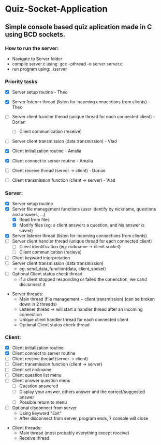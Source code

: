 # Quiz-Socket-Application
## Simple console based quiz aplication made in C using BCD sockets.

### How to run the server:
- Navigate to Server folder
- compile server.c using: gcc -pthread -o server server.c
- run program using: ./server

### Priority tasks

- [X] Server setup routine - Theo
- [X] Server listener thread (listen for incoming connections from clients) - Theo
- [ ] Server client handler thread (unique thread for each connected client) - Dorian
	- [ ] Client communication (receive)
- [ ] Server client transmission (data transmission) - Vlad


- [X] Client initialization routine - Amalia
- [X] Client connect to server routine - Amalia
- [ ] Client receive thread (server -> client) - Dorian
- [ ] Client transmission function (client -> server) - Vlad



### Server:
- [X] Server setup routine
- [X] Server file management functions (user identify by nickname, questions and answers, ...)
	- [X] Read from files
	- [X] Modify files (eg: a client answers a question, and his answer is saved)
- [X] Server listener thread (listen for incoming connections from clients)
- [ ] Server client handler thread (unique thread for each connected client)
	- [ ] Client identification (eg: nickname -> client socket)
	- [ ] Client communication (recieve)
- [ ] Client keyword interpretation
- [ ] Server client transmission (data transmission)
	- eg: send_data_function(data, client_socket)
- [ ] Optional Client status check thread
	- if a client stopped responding or failed the conenction, we cand disconnect it

- Server threads: 
	- Main thread (file management + client transmission) (can be broken down in 2 threads)
	- Listener thread -> will start a handler thread after an incoming connection
	- Unique client handler thread for each connected client
	- Optional Client status check thread

### Client:
- [X] Client initialization routine
- [X] Client connect to server routine
- [ ] Client receive thread (server -> client)
- [ ] Client transmission function (client -> server)
- [ ] Client set nickname
- [ ] Client question list menu
- [ ] Client answer question menu
	- [ ] Question answered
	- [ ] Display your answer, others answer and the correct/suggested answer
	- [ ] Possible return to menu
- [ ] Optional disconnect from server
	- Using keyword "Exit"
	- After disconnect from server, program ends, ? console will close

- Client threads:
	- Main thread (most probably everything except receive)
	- Receive thread

